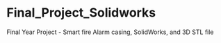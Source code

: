 # Final_Project_Solidworks
Final Year Project - Smart fire Alarm casing, SolidWorks, and 3D STL file
